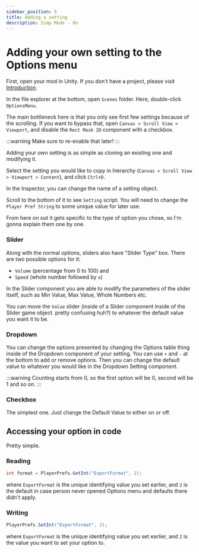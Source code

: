 ```yaml
---
sidebar_position: 5
title: Adding a setting
description: Simp Mode - On
---
```


# Adding your own setting to the Options menu

First, open your mod in Unity. If you don't have a project, please visit [Introduction](../intro).

In the file explorer at the bottom, open `Scenes` folder. Here, double-click `OptionsMenu`.

The main bottleneck here is that you only see first few settings because of the scrolling.
If you want to bypass that, open `Canvas > Scroll View > Viewport`, and disable the `Rect Mask 2D` component with a checkbox.

:::warning
Make sure to re-enable that later!
:::

Adding your own setting is as simple as cloning an existing one and modifying it.

Select the setting you would like to copy in hierarchy (`Canvas > Scroll View > Viewport > Content`), and click `Ctrl+D`.

In the Inspector, you can change the name of a setting object.

Scroll to the bottom of it to see `Setting` script. You will need to change the `Player Pref String` to some unique value for later use.

From here on out it gets specific to the type of option you chose, so I'm gonna explain them one by one.

### Slider

Along with the normal options, sliders also have "Slider Type" box. There are two possible options for it:
- `Volume` (percentage from 0 to 100) and
- `Speed` (whole number followed by `x`)

In the Slider component you are able to modify the parameters of the slider itself, such as Min Value, Max Value, Whole Numbers etc.

You can move the `Value` slider (inside of a Slider component inside of the Slider game object. pretty confusing huh?) to whatever the default value you want it to be.

### Dropdown

You can change the options presented by changing the Options table thing inside of the Dropdown component of your setting. You can use `+` and `-` at the bottom to add or remove options. Then you can change the default value to whatever you would like in the Dropdown Setting component.

:::warning
Counting starts from 0, so the first option will be 0, second will be 1 and so on.
:::

### Checkbox

The simplest one. Just change the Default Value to either on or off.

## Accessing your option in code

Pretty simple.

### Reading

```cs
int format = PlayerPrefs.GetInt("ExportFormat", 2);
```

where `ExportFormat` is the unique identifying value you set earlier, and `2` is the default in case person never opened Options menu and defaults there didn't apply.

### Writing

```cs
PlayerPrefs.SetInt("ExportFormat", 2);
```

where `ExportFormat` is the unique identifying value you set earlier, and `2` is the value you want to set your option to.
